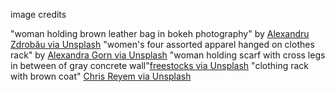 image credits

"woman holding brown leather bag in bokeh photography" by [Alexandru Zdrobău via Unsplash](https://unsplash.com/photos/woman-holding-brown-leather-bag-in-bokeh-photography-juESZxMhtXk)
"women's four assorted apparel hanged on clothes rack" by [Alexandra Gorn via Unsplash](https://unsplash.com/photos/womens-four-assorted-apparel-hanged-on-clothes-rack-WF0LSThlRmw)
"woman holding scarf with cross legs in between of gray concrete wall"[freestocks via Unsplash](https://unsplash.com/photos/woman-holding-scarf-with-cross-legs-in-between-of-gray-concrete-wall-8hAsLeE6Fbo)
"clothing rack with brown coat" [Chris Reyem via Unsplash](https://unsplash.com/photos/brown-coat-hanged-on-white-plastic-hanger-oJoeGnj8OMM)